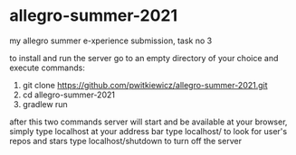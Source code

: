 # allegro-summer-2021
my allegro summer e-xperience submission, task no 3

to install and run the server go to an empty directory of your choice and execute commands:
1. git clone https://github.com/pwitkiewicz/allegro-summer-2021.git
2. cd allegro-summer-2021
3. gradlew run

after this two commands server will start and be available at your browser, simply type localhost at your address bar
type localhost/<username> to look for user's repos and stars
type localhost/shutdown to turn off the server
